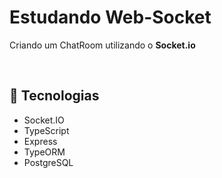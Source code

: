 # Estudando Web-Socket

Criando um ChatRoom utilizando o <b>Socket.io</b>

<br>

## 🚀 Tecnologias

- Socket.IO
- TypeScript
- Express
- TypeORM
- PostgreSQL
